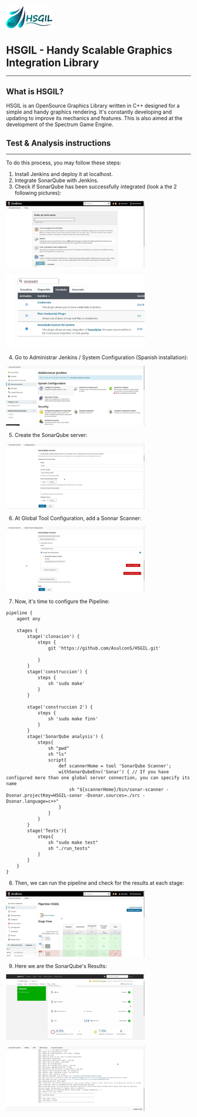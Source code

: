 <img src="other/res/logoH.png?raw=true" width="25%">

# HSGIL - Handy Scalable Graphics Integration Library
---

## What is HSGIL?

HSGIL is an OpenSource Graphics Library written in C++ designed for a simple and handy graphics rendering. It's constantly developing and updating to improve its mechanics and features. This is also aimed at the development of the Spectrum Game Engine.

## Test & Analysis instructions
---
To do this process, you may follow these steps:

1. Install Jenkins and deploy it at localhost.
2. Integrate SonarQube with Jenkins.
3. Check if SonarQube has been successfully integrated (look a the 2 following pictures):

<img src="other/res/test/1.jpg?raw=true" width="75%"><br>

<img src="other/res/test/2.jpg?raw=true" width="75%"><br>

4. Go to Administrar Jenkins / System Configuration (Spanish installation):

<img src="other/res/test/3.jpg?raw=true" width="75%"><br>

5. Create the SonarQube server:

<img src="other/res/test/4.jpg?raw=true" width="75%"><br>

6. At Global Tool Configuration, add a Sonnar Scanner:

<img src="other/res/test/5.jpg?raw=true" width="75%"><br>

7. Now, it's time to configure the Pipeline:
```
pipeline {
    agent any

    stages {
        stage('clonacion') {
            steps {
                git 'https://github.com/AsulconS/HSGIL.git'

            }
        }
        stage('construccion') {
            steps {
                sh 'sudo make'
            }
        }

        stage('construccion 2') {
            steps {
                sh 'sudo make finn'
            }
        }
        stage('SonarQube analysis') {
            steps{  
                sh "pwd"
                sh "ls"
                script{
                    def scannerHome = tool 'SonarQube Scanner';
                    withSonarQubeEnv('Sonar') { // If you have configured more than one global server connection, you can specify its name
                        sh "${scannerHome}/bin/sonar-scanner -Dsonar.projectKey=HSGIL-sonar -Dsonar.sources=./src -Dsonar.language=c++"
                    }
                }
            }
        }
        stage('Tests'){
            steps{
                sh "sudo make test"
                sh "./run_tests"
            }
        }
    }
}
```

8. Then, we can run the pipeline and check for the results at each stage:

<img src="other/res/test/6.jpg?raw=true" width="75%"><br>

9. Here we are the SonarQube's Results:

<img src="other/res/test/7.jpg?raw=true" width="75%"><br>

<img src="other/res/test/8.jpg?raw=true" width="75%"><br>
